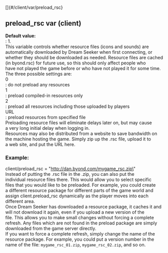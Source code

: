 []{#/client/var/preload_rsc}    
## preload_rsc var (client)    
**Default value:**    
:   1\.    
This variable controls whether resource files (icons and sounds) are    
automatically downloaded by Dream Seeker when first connecting, or    
whether they should be downloaded as needed. Resource files are cached    
(in byond.rsc) for future use, so this should only affect people who    
have not played the game before or who have not played it for some time.    
The three possible settings are:    
0    
:   do not preload any resources    
1    
:   preload compiled-in resources only    
2    
:   preload all resources including those uploaded by players    
URL    
:   preload resources from specified file    
Preloading resource files will eliminate delays later on, but may cause    
a very long initial delay when logging in.    
Resources may also be distributed from a website to save bandwidth on    
the machine hosting the game. Simply zip up the .rsc file, upload it to    
a web site, and put the URL here.    
### Example:    
client/preload_rsc = \"http://dan.byond.com/mygame_rsc.zip\"    
Instead of putting the .rsc file in the .zip, you can also put the    
individual resource files there. This would allow you to select specific    
files that you would like to be preloaded. For example, you could create    
a different resource package for different parts of the game world and    
assign client.preload_rsc dynamically as the player moves into each    
different area.    
Once Dream Seeker has downloaded a resource package, it caches it and    
will not download it again, even if you upload a new version of the    
file. This allows you to make small changes without forcing a complete    
refresh. Any files which are not found in the preload package are simply    
downloaded from the game server directly.    
If you want to force a complete refresh, simply change the name of the    
resource package. For example, you could put a version number in the    
name of the file: `mygame_rsc_01.zip`, `mygame_rsc_02.zip`, and so on.  